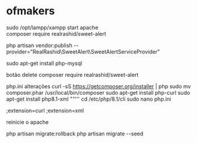 # ofmakers
sudo /opt/lampp/xampp start apache  
composer require realrashid/sweet-alert



php artisan vendor:publish --provider="RealRashid\SweetAlert\SweetAlertServiceProvider"

sudo apt-get install php-mysql

botão delete composer require realrashid/sweet-alert

php.ini 
alterações
curl -sS https://getcomposer.org/installer | php
sudo mv composer.phar /usr/local/bin/composer
sudo apt-get install php-curl
sudo apt-get install php8.1-xml
""'''
cd /etc/php/8.1/cli
sudo nano php.ini 


;extension=curl
;extension=xml

reinicie o apache

php artisan migrate:rollback
php artisan migrate --seed